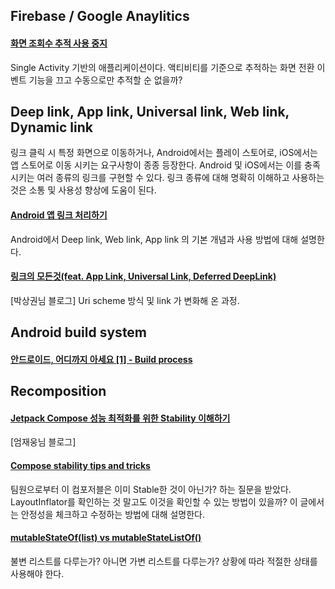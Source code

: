 ## Firebase / Google Anaylitics

#### [화면 조회수 추적 사용 중지](https://firebase.google.com/docs/analytics/screenviews?hl=ko#disable_screenview_tracking)
Single Activity 기반의 애플리케이션이다. 액티비티를 기준으로 추적하는 화면 전환 이벤트 기능을 끄고 수동으로만 추적할 순 없을까?

## Deep link, App link, Universal link, Web link, Dynamic link  

링크 클릭 시 특정 화면으로 이동하거나, Android에서는 플레이 스토어로, iOS에서는 앱 스토어로 이동 시키는 요구사항이 종종 등장한다. Android 및 iOS에서는 이를 충족시키는 여러 종류의 링크를 구현할 수 있다. 링크 종류에 대해 명확히 이해하고 사용하는 것은 소통 및 사용성 향상에 도움이 된다.

#### [Android 앱 링크 처리하기](https://developer.android.com/training/app-links?hl=ko)
Android에서 Deep link, Web link, App link 의 기본 개념과 사용 방법에 대해 설명한다.

#### [링크의 모든것(feat. App Link, Universal Link, Deferred DeepLink)](https://medium.com/prnd/%EB%94%A5%EB%A7%81%ED%81%AC%EC%9D%98-%EB%AA%A8%EB%93%A0%EA%B2%83-feat-app-link-universal-link-deferred-deeplink-61d6cf63a0a5)  
[박상권님 블로그] Uri scheme 방식 및 link 가 변화해 온 과정. 

## Android build system

#### [안드로이드, 어디까지 아세요 [1] - Build process](https://medium.com/mj-studio/%EC%95%88%EB%93%9C%EB%A1%9C%EC%9D%B4%EB%93%9C-%EC%96%B4%EB%94%94%EA%B9%8C%EC%A7%80-%EC%95%84%EC%84%B8%EC%9A%94-1-build-process-df6a69f73337)

## Recomposition

#### [Jetpack Compose 성능 최적화를 위한 Stability 이해하기](https://velog.io/@skydoves/compose-stability#immutable-collections)
[엄재웅님 블로그]

#### [Compose stability tips and tricks](https://leedwon.github.io/posts/Compose-stability-tips-and-tricks/)
팀원으로부터 이 컴포저블은 이미 Stable한 것이 아닌가? 하는 질문을 받았다. LayoutInflator를 확인하는 것 말고도 이것을 확인할 수 있는 방법이 있을까? 이 글에서는 안정성을 체크하고 수정하는 방법에 대해 설명한다.

#### [mutableStateOf(list) vs mutableStateListOf()](https://tigeroakes.com/posts/mutablestateof-list-vs-mutablestatelistof/)  
불변 리스트를 다루는가? 아니면 가변 리스트를 다루는가? 상황에 따라 적절한 상태를 사용해야 한다.

